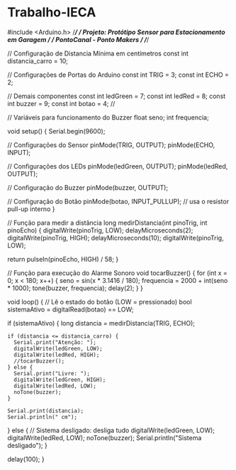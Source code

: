 # Trabalho-IECA

#include <Arduino.h>
/******************************************************************************/ 
/*          Projeto: Protótipo Sensor para Estacionamento em Garagem          */
/*                     PontoCanal - Ponto Makers                              */
/******************************************************************************/

// Configuração de Distancia Mínima em centímetros
const int distancia_carro = 10;

// Configurações de Portas do Arduino
const int TRIG = 3;
const int ECHO = 2;

// Demais componentes
const int ledGreen = 7;
const int ledRed = 8;
const int buzzer = 9;
const int botao = 4; //

// Variáveis para funcionamento do Buzzer
float seno;
int frequencia;

void setup() {
  Serial.begin(9600);

  // Configurações do Sensor
  pinMode(TRIG, OUTPUT);
  pinMode(ECHO, INPUT);

  // Configurações dos LEDs
  pinMode(ledGreen, OUTPUT);
  pinMode(ledRed, OUTPUT);

  // Configuração do Buzzer
  pinMode(buzzer, OUTPUT);

  // Configuração do Botão
  pinMode(botao, INPUT_PULLUP); // usa o resistor pull-up interno
}

// Função para medir a distância
long medirDistancia(int pinoTrig, int pinoEcho) {
  digitalWrite(pinoTrig, LOW);
  delayMicroseconds(2);
  digitalWrite(pinoTrig, HIGH);
  delayMicroseconds(10);
  digitalWrite(pinoTrig, LOW);

  return pulseIn(pinoEcho, HIGH) / 58;
}

// Função para execução do Alarme Sonoro
void tocarBuzzer() {
  for (int x = 0; x < 180; x++) {
    seno = sin(x * 3.1416 / 180);
    frequencia = 2000 + int(seno * 1000);
    tone(buzzer, frequencia);
    delay(2);
  }
}

void loop() {
  // Lê o estado do botão (LOW = pressionado)
  bool sistemaAtivo = digitalRead(botao) == LOW;

  if (sistemaAtivo) {
    long distancia = medirDistancia(TRIG, ECHO);

    if (distancia <= distancia_carro) {
      Serial.print("Atenção: ");
      digitalWrite(ledGreen, LOW);
      digitalWrite(ledRed, HIGH);
      //tocarBuzzer();
    } else {
      Serial.print("Livre: ");
      digitalWrite(ledGreen, HIGH);
      digitalWrite(ledRed, LOW);
      noTone(buzzer);
    }

    Serial.print(distancia);
    Serial.println(" cm");
  } else {
    // Sistema desligado: desliga tudo
    digitalWrite(ledGreen, LOW);
    digitalWrite(ledRed, LOW);
    noTone(buzzer);
    Serial.println("Sistema desligado");
  }

  delay(100);
}
